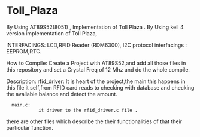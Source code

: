 # Toll_Plaza
By Using AT89S52(8051) , Implementation of Toll Plaza .
By Using keil 4 version implementation of Toll Plaza,


INTERFACINGS:
      LCD,RFID Reader (RDM6300),
   I2C protocol interfacings :  EEPROM,RTC.


How to Compile:
      Create a Project with AT89S52,and add all those files in this repository and set a Crystal Freq of 12 Mhz and do the whole compile.


Description:
      rfid_driver:
                It is heart of the project,the main this happens in this file it self,from RFID card reads to checking with database and checking the avaliable balance and detect the amount.
                              
      main.c:
                it driver to the rfid_driver.c file .
            
there are other files which describe the their functionalities of that their particular function.            
